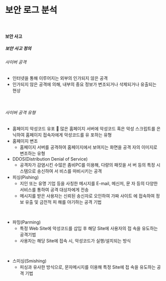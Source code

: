 # 보안 로그 분석

<br>

#### 보안 사고

##### 보안 사고 정의

###### 사이버 공격 

- 인터넷을 통해 이루어지는 외부의 인가되지 않은 공격
-  인가되지 않은 공격에 의해, 내부의 중요 정보가 변조되거나 삭제되거나 유출되는 현상 

<br>

###### 사이버 공격 유형 

- 홈페이지 악성코드 유포  많은 홈페이지 서버에 악성코드 혹은 악성 스크립트를 은닉하여 홈페이지 접속자에게 악성코드를 유 포하는 유형 
- 홈페이지 변조 
  -  홈페이지 서버를 공격하여 홈페이지에서 보여지는 화면을 공격 자의 이미지로 변조하는 유형 
- DDOS(Distribution Denial of Service) 
  - 공격자가 감염시킨 수많은 좀비PC를 이용해, 다량의 패킷을 서 버 등의 특정 시스템으로 송신하여 서 비스를 마비시키는 공격 
- 피싱(Pishing) 
  - 지인 또는 유명 기업 등을 사칭한 메시지를 E-mail, 메신저, 문 자 등의 다양한 서비스를 통하여 공격 대상자에게 전송 
  - 메시지를 받은 사용자는 신뢰된 송신자로 오인하여 가짜 사이트 에 접속하여 정보 유출 및 금전적 피 해를 야기하는 공격 기법

<br>

- 파밍(Parming) 
  - 특정 Web Site에 악성코드를 삽입 후 해당 Site에 사용자의 접 속을 유도하는 공격기법 
  - 사용자는 해당 Site에 접속 시, 악성코드가 실행/설치되는 방식

<br>

- 스미싱(Smishing) 
  - 피싱과 유사한 방식으로, 문자메시지를 이용해 특정 Site에 접 속을 유도하는 공격 기법

<br>

